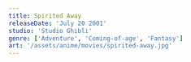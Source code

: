 ```yaml
---
title: Spirited Away
releaseDate: 'July 20 2001'
studio: 'Studio Ghibli'
genre: ['Adventure', 'Coming-of-age', 'Fantasy']
art: '/assets/anime/movies/spirited-away.jpg'
---
```

